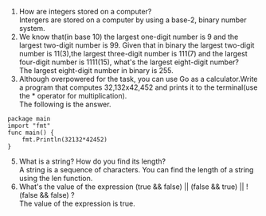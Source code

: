 1. How are integers stored on a computer?  
Intergers are stored on a computer by using a base-2, binary number system.  
2. We know that(in base 10) the largest one-digit number is 9 and the largest two-digit number is 99. Given that in binary the largest two-digit number is 11(3),the largest three-digit number is 111(7) and the largest four-digit number is 1111(15), what's the largest eight-digit number?  
The largest eight-digit number in binary is 255.    
4. Although overpowered for the task, you can use Go as a calculator.Write a program that computes 32,132x42,452 and prints it to the terminal(use the * operator for multiplication).  
The following is the answer.  
````golang
package main
import "fmt"
func main() {
    fmt.Println(32132*42452)
}
````
5. What is a string? How do you find its length?  
A string is a sequence of characters. You can find the length of a string using the len function.  
7. What's the value of the expression (true && false) || (false && true) || !(false && false) ?  
The value of the expression is true.
